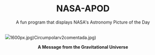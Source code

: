 <div align="center">
  <h1>
    NASA-APOD
  </h1>
</div>
  
<div align="center">
  A fun program that displays NASA's Astronomy Picture of the Day
</div>

<br>

![](https://apod.nasa.gov/apod/image/2306/Gwb_Nanograv_3000_annotated.jpg)1600px.jpg)Circumpolarv2comentada.jpg)

<p align = "center">
  <b>A Message from the Gravitational Universe</b>
</p>
